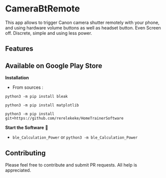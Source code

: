 # CameraBtRemote
This app allows to trigger Canon camera shutter remotely with your phone, and using hardware volume buttons as well as headset button.
Even Screen off. Discrete, simple and using less power.

## Features


## Available on Google Play Store

**Installation**
- From sources :
```
python3 -m pip install bleak
```
```
python3 -m pip install matplotlib
```
```
python3 -m pip install git+https://github.com/rerelekeke/HomeTrainerSoftware
```

**Start the Software** 🏁

  - `ble_Calculation_Power` or `python3 -m ble_Calculation_Power`

## Contributing
Please feel free to contribute and submit PR requests. All help is appreciated. 


